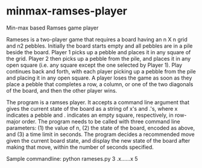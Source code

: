 # minmax-ramses-player
Min-max based Ramses game player 

Rameses is a two-player game that requires a board having an n X n grid and n2 pebbles. Initially
the board starts empty and all pebbles are in a pile beside the board. Player 1 picks up a pebble and
places it in any square of the grid. Player 2 then picks up a pebble from the pile, and places it in any
open square (i.e. any square except the one selected by Player 1). Play continues back and forth, with
each player picking up a pebble from the pile and placing it in any open square. A player loses the
game as soon as they place a pebble that completes a row, a column, or one of the two diagonals of
the board, and then the other player wins.

The program is a ramses player. It accepts a command line argument that gives the current state of the board as a string of x's and .'s, where x
indicates a pebble and . indicates an empty square, respectively, in row-major order. The program needs to be called with three command line parameters: (1) the value of n,
(2) the state of the board, encoded as above, and (3) a time limit in seconds. The program decides a recommended move given the current board state, and display the new state of the board
after making that move, within the number of seconds specified.

Sample commandline: python rameses.py 3 .x......x 5